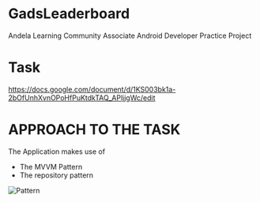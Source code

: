 # GadsLeaderboard
Andela Learning Community Associate Android Developer Practice Project

# Task 
https://docs.google.com/document/d/1KS003bk1a-2bOfUnhXvnOPoHfPuKtdkTAQ_APljjgWc/edit

# APPROACH TO THE TASK 
The Application makes use of 
- The MVVM Pattern
- The repository pattern 

![Pattern](file://Users/mac/Downloads/arch_guide_diagram.png)
